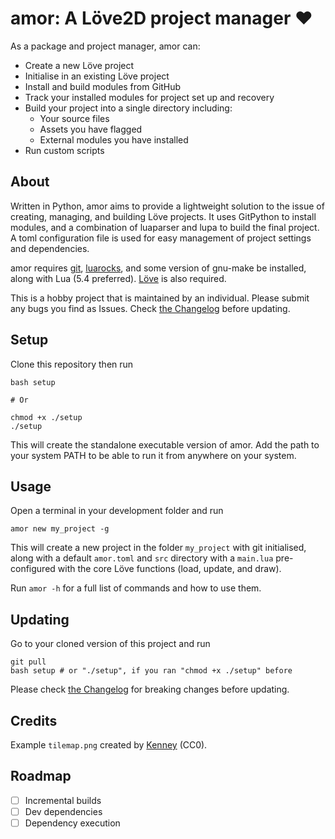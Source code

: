 # amor: A Löve2D project manager :heart:

As a package and project manager, amor can:

- Create a new Löve project
- Initialise in an existing Löve project
- Install and build modules from GitHub
- Track your installed modules for project set up and recovery
- Build your project into a single directory including:
    - Your source files
    - Assets you have flagged
    - External modules you have installed
- Run custom scripts

## About

Written in Python, amor aims to provide a lightweight solution to
the issue of creating, managing, and building Löve projects. It uses
GitPython to install modules, and a combination of luaparser and lupa to
build the final project. A toml configuration file is used for easy management
of project settings and dependencies.

amor requires [git](https://git-scm.com/downloads), [luarocks](https://luarocks.org/),
and some version of gnu-make be installed, along with Lua (5.4 preferred). 
[Löve](https://love2d.org/) is also required.

This is a hobby project that is maintained by an individual. Please submit any
bugs you find as Issues. Check [the Changelog](/CHANGELOG.md) before updating.

## Setup

Clone this repository then run

```shell
bash setup

# Or

chmod +x ./setup
./setup
```

This will create the standalone executable version of amor. Add the path
to your system PATH to be able to run it from anywhere on your system.

## Usage

Open a terminal in your development folder and run

```shell
amor new my_project -g
```

This will create a new project in the folder `my_project` with git initialised,
along with a default `amor.toml` and `src` directory with a `main.lua`
pre-configured with the core Löve functions (load, update, and draw).

Run `amor -h` for a full list of commands and how to use them.

## Updating

Go to your cloned version of this project and run

```shell
git pull
bash setup # or "./setup", if you ran "chmod +x ./setup" before
```

Please check [the Changelog](/CHANGELOG.md) for breaking changes before
updating.

## Credits

Example `tilemap.png` created by [Kenney](kenney.nl) (CC0).

## Roadmap

- [ ] Incremental builds
- [ ] Dev dependencies
- [ ] Dependency execution
